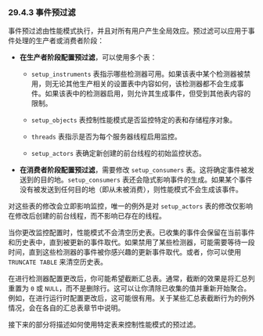 ### 29.4.3 事件预过滤

事件预过滤由性能模式执行，并且对所有用户产生全局效应。预过滤可以应用于事件处理的生产者或消费者阶段：

- **在生产者阶段配置预过滤**，可以使用多个表：

    - `setup_instruments` 表指示哪些检测器可用。如果该表中某个检测器被禁用，则无论其他生产相关的设置表中内容如何，该检测器都不会生成事件。如果该表中的检测器启用，则允许其生成事件，但受到其他表内容的限制。
    
    - `setup_objects` 表控制性能模式是否监控特定的表和存储程序对象。
    
    - `threads` 表指示是否为每个服务器线程启用监控。
    
    - `setup_actors` 表确定新创建的前台线程的初始监控状态。

- **在消费者阶段配置预过滤**，需要修改 `setup_consumers` 表。这将确定事件被发送到的目的地。`setup_consumers` 表还会隐式影响事件的生成。如果某个事件没有被发送到任何目的地（即从未被消费），则性能模式不会生成该事件。

对这些表的修改会立即影响监控，唯一的例外是对 `setup_actors` 表的修改仅影响在修改后创建的前台线程，而不影响已存在的线程。

当你更改监控配置时，性能模式不会清空历史表。已收集的事件会保留在当前事件和历史表中，直到被更新的事件取代。如果禁用了某些检测器，可能需要等待一段时间，直到这些检测器的事件被你感兴趣的更新事件取代。或者，你可以使用 `TRUNCATE TABLE` 来清空历史表。

在进行检测器配置更改后，你可能希望截断汇总表。通常，截断的效果是将汇总列重置为 `0` 或 `NULL`，而不是删除行。这可以让你清除已收集的值并重新开始聚合。例如，在进行运行时配置更改后，这可能很有用。关于某些汇总表截断行为的例外情况，会在各自的汇总表章节中说明。

接下来的部分将描述如何使用特定表来控制性能模式的预过滤。
